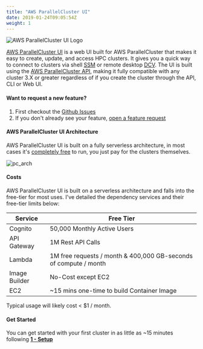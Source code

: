 ```yaml
---
title: "AWS ParallelCluster UI"
date: 2019-01-24T09:05:54Z
weight: 1
---
```


![AWS ParallelCluster UI Logo](parallelcluster-ui.svg)

[AWS ParallelCluster UI](https://docs.aws.amazon.com/parallelcluster/latest/ug/pcui-using-v3.html) is a web UI built for AWS ParallelCluster that makes it easy to create, update, and access HPC clusters. It gives you a quick way to connect to clusters via shell [SSM](https://aws.amazon.com/blogs/aws/new-session-manager/) or remote desktop [DCV](https://aws.amazon.com/hpc/dcv/). The UI is built using the [AWS ParallelCluster API](https://docs.aws.amazon.com/parallelcluster/latest/ug/api-reference-v3.html), making it fully compatible with any cluster 3.X or greater regardless of if you create the cluster through the API, CLI or Web UI.

#### Want to request a new feature?

1. First checkout the [Github Issues](https://github.com/aws/aws-parallelcluster-ui/issues)
2. If you don't already see your feature, [open a feature request](https://github.com/aws/aws-parallelcluster-ui/issues/new)

#### AWS ParallelCluster UI Architecture

AWS ParallelCluster UI is built on a fully serverless architecture, in most cases it's [completely free](https://docs.aws.amazon.com/parallelcluster/latest/ug/install-pcui-v3.html#install-pcui-costs-v3) to run, you just pay for the clusters themselves.

![pc_arch](architecture.png)

#### Costs

AWS ParallelCluster UI is built on a serverless architecture and falls into the free-tier for most uses. I've detailed the dependency services and their free-tier limits below:

| Service       | Free Tier                                                        |
|---------------|------------------------------------------------------------------|
| Cognito       | 50,000 Monthly Active Users                                      |
| API Gateway   | 1M Rest API Calls                                                |
| Lambda        | 1M free requests / month & 400,000 GB-seconds of compute / month |
| Image Builder | No-Cost except EC2                                               |
| EC2           | ~15 mins one-time to build Container Image                       |

Typical usage will likely cost < $1 / month.

#### Get Started

You can get started with your first cluster in as little as ~15 minutes following [**1 - Setup**](01-getting-started.html)
